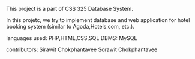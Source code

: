 This project is a part of CSS 325 Database System.

In this projetc, we try to implement database and web application for hotel booking system (similar to Agoda,Hotels.com, etc.).

languages used: PHP,HTML,CSS,SQL
DBMS: MySQL

contributors: Sirawit Chokphantavee
              Sorawit Chokphantavee
